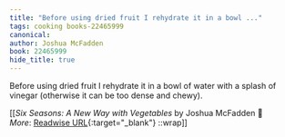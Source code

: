 ```yaml
---
title: "Before using dried fruit I rehydrate it in a bowl ..."
tags: cooking books-22465999
canonical: 
author: Joshua McFadden
book: 22465999
hide_title: true
---
```


Before using dried fruit I rehydrate it in a bowl of water with a splash of vinegar (otherwise it can be too dense and chewy).


[[<cite>_Six Seasons: A New Way with Vegetables_</cite> by Joshua McFadden 📕<br>
_More_: [Readwise URL](https://readwise.io/open/443829108){:target="_blank"}
::wrap]]